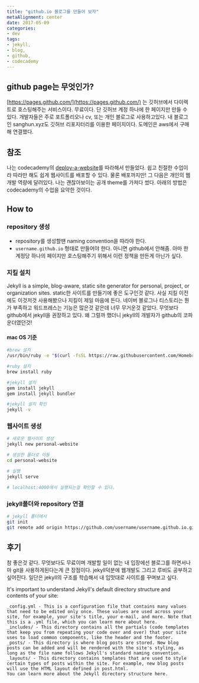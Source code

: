 ```yaml
---
title: "github.io 블로그를 만들어 보자"
metaAlignment: center
date: 2017-05-09
categories:
- dev
tags:
- jekyll, 
- blog, 
- github, 
- codecademy
---
```



## github page는 무엇인가?

[https://pages.github.com/](https://pages.github.com/) 는 깃허브에서 다이렉트로 호스팅해주는 서비스이다. 무료이다. 단 깃허브 계정 하나에 한 페이지만 만들 수 있다. 개발자들은 주로 포트폴리오나 cv, 또는 개인 블로그로 사용하고있다. 내 블로그인 sanghun.xyz도 깃허브 리포지터리를 이용한 페이지이다. 도메인은 aws에서 구매해 연결했다.

## 참조

나는 codecademy의 [deploy-a-website](https://www.codecademy.com/learn/deploy-a-website)를 따라해서 만들었다. 쉽고 친절한 수업이라 따라만 해도 쉽게 웹사이트를 배포할 수 있다. 물론 배포까지만! 그 다음은 개인의 웹개발 역량에 달려있다. 나는 괜찮아보이는 공개 theme를 가져다 썼다. 아래의 방법은 codecademy의 수업을 요약한 것이다.

## How to

### repository 생성

- repository를 생성할땐 naming convention을 따라야 한다.
- ```username.github.io``` 형태로 만들어야 한다. 아니면 github에서 안해줌. 아마 한 계정당 하나의 페이지만 호스팅해주기 위해서 이런 정책을 만든게 아닌가 싶다.

### 지킬 설치

Jekyll is a simple, blog-aware, static site generator for personal, project, or organization sites. static한 사이트를 만들기에 좋은 도구인것 같다. 사실 지킬 이전에도 이것저것 사용해봤으나 지킬이 제일 마음에 든다. 네이버 블로그나 티스토리는 뭔가 부족하고 워드프레스는 기능은 많은것 같은데 너무 무거운것 같았다. 무엇보다 github에서 jekyll을 권장하고 있다. 왜 그럴까 했더니 jekyll의 개발자가 github의 코파운더였던것!

#### mac OS 기준

```zsh
#brew 설치
/usr/bin/ruby -e "$(curl -fsSL https://raw.githubusercontent.com/Homebrew/install/master/install)"

#ruby 설치
brew install ruby

#jekyll 설치
gem install jekyll
gem install jekyll bundler

#jekyll 설치 확인
jekyll -v
```

### 웹사이트 생성

```zsh
# 새로운 웹사이트 생성
jekyll new personal-website

# 생성한 폴더로 이동
cd personal-website

# 실행
jekyll serve

# localhost:4000에서 실행되는걸 확인할 수 있다.
```

### jekyll폴더와 repository 연결

```zsh
# jekyll 폴더에서
git init
git remote add origin https://github.com/username/username.github.io.git
```

## 후기

참 좋은것 같다. 무엇보다도 무료이며 개발할 일이 없는 내 입장에선 블로그를 하면서나마 git을 사용하게된다는게 큰 장점이다. jekyll덕분에 웹개발도 그리고 루비도 공부하고 싶어진다. 일단은 jekyll의 구조를 학습해서 내 입맛대로 사이트를 꾸며보고 싶다.

It's important to understand Jekyll's default directory structure and contents of your site:

```
_config.yml - This is a configuration file that contains many values that need to be edited only once. These values are used across your site, for example, your site's title, your e-mail, and more. Note that this is a .yml file, which you can learn more about here.
_includes/ - This directory contains all the partials (code templates that keep you from repeating your code over and over) that your site uses to load common components, like the header and the footer.
_posts/ - This directory is where blog posts are stored. New blog posts can be added and will be rendered with the site's styling, as long as the file name follows Jekyll's standard naming convention.
_layouts/ - This directory contains templates that are used to style certain types of posts within the site. For example, new blog posts will use the HTML layout defined in post.html.
You can learn more about the Jekyll directory structure here.
```
